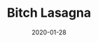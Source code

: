 --- 
layout: sheets-layout
date: 2020-01-28
categories: arrangements

title: "Bitch Lasagna"
composer: "PewDiePie & PartyInTheBackyard"
difficulty: Hard

pdf-link: bitch-lasagna.pdf
pdf-lyric: bitch-lasgna-lyrics.pdf
yt-link: https://www.youtube.com/watch?v=RyMERDvPnmk
muse-link: https://musescore.com/user/28025112/scores/5945179

thumbnail: bitch-lasagna-yt-thumbnail 
---